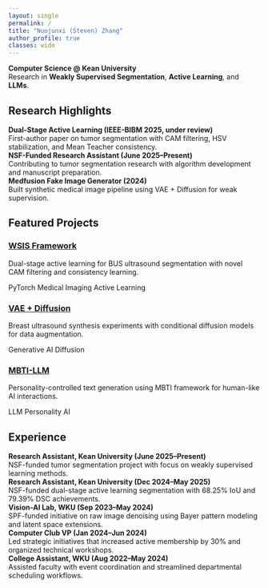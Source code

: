 ```yaml
---
layout: single
permalink: /
title: "Nuojunxi (Steven) Zhang"
author_profile: true
classes: wide
---
```


<div class="home-section">
<p><strong>Computer Science @ Kean University</strong><br>
Research in <strong>Weakly Supervised Segmentation</strong>, <strong>Active Learning</strong>, and <strong>LLMs</strong>.</p>
</div>

<div class="home-section research-highlights">
<h2>Research Highlights</h2>
<div class="research-item">
<strong>Dual-Stage Active Learning (IEEE-BIBM 2025, under review)</strong><br>
First-author paper on tumor segmentation with CAM filtering, HSV stabilization, and Mean Teacher consistency.
</div>
<div class="research-item">
<strong>NSF-Funded Research Assistant (June 2025–Present)</strong><br>
Contributing to tumor segmentation research with algorithm development and manuscript preparation.
</div>
<div class="research-item">
<strong>Medfusion Fake Image Generator (2024)</strong><br>
Built synthetic medical image pipeline using VAE + Diffusion for weak supervision.
</div>
</div>

<div class="home-section">
<h2>Featured Projects</h2>
<div class="grid-cards">
  <div class="project-card">
    <h3><a href="/projects/#wsis">WSIS Framework</a></h3>
    <p>Dual-stage active learning for BUS ultrasound segmentation with novel CAM filtering and consistency learning.</p>
    <span class="badge">PyTorch</span> <span class="badge">Medical Imaging</span> <span class="badge">Active Learning</span>
  </div>
  <div class="project-card">
    <h3><a href="/projects/#diffusion">VAE + Diffusion</a></h3>
    <p>Breast ultrasound synthesis experiments with conditional diffusion models for data augmentation.</p>
    <span class="badge">Generative AI</span> <span class="badge">Diffusion</span>
  </div>
  <div class="project-card">
    <h3><a href="/projects/#mbti-llm">MBTI-LLM</a></h3>
    <p>Personality-controlled text generation using MBTI framework for human-like AI interactions.</p>
    <span class="badge">LLM</span> <span class="badge">Personality AI</span>
  </div>
</div>
</div>

<div class="home-section">
<h2>Experience</h2>
<div class="research-item">
<strong>Research Assistant, Kean University (June 2025–Present)</strong><br>
NSF-funded tumor segmentation project with focus on weakly supervised learning methods.
</div>
<div class="research-item">
<strong>Research Assistant, Kean University (Dec 2024–May 2025)</strong><br>
NSF-funded dual-stage active learning segmentation with 68.25% IoU and 79.39% DSC achievements.
</div>
<div class="research-item">
<strong>Vision-AI Lab, WKU (Sep 2023–May 2024)</strong><br>
SPF-funded initiative on raw image denoising using Bayer pattern modeling and latent space extensions.
</div>
<div class="research-item">
<strong>Computer Club VP (Jan 2024–Jun 2024)</strong><br>
Led strategic initiatives that increased active membership by 30% and organized technical workshops.
</div>
<div class="research-item">
<strong>College Assistant, WKU (Aug 2022–May 2024)</strong><br>
Assisted faculty with event coordination and streamlined departmental scheduling workflows.
</div>
</div>

  
